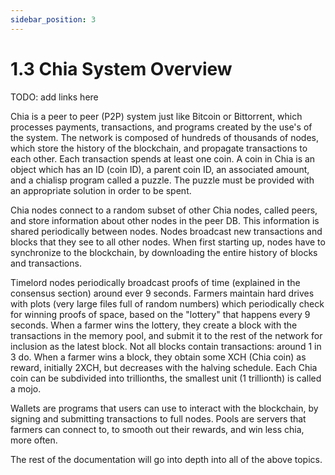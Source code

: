 ```yaml
---
sidebar_position: 3
---
```


# 1.3 Chia System Overview

TODO: add links here

Chia is a peer to peer (P2P) system just like Bitcoin or Bittorrent, which processes payments, transactions, and
programs created by the use's of the system. The network is composed of hundreds of thousands of nodes, which
store the history of the blockchain, and propagate transactions to each other. Each transaction spends at least one coin.
A coin in Chia is an object which has an ID (coin ID), a parent coin ID, an associated amount, and a chialisp program called a puzzle.
The puzzle must be provided with an appropriate solution in order to be spent.

Chia nodes connect to a random subset of other Chia nodes, called peers, and store information about other nodes in the
peer DB. This information is shared periodically between nodes. Nodes broadcast new transactions and blocks that they 
see to all other nodes. When first starting up, nodes have to synchronize to the blockchain, by downloading the entire
history of blocks and transactions.

Timelord nodes periodically broadcast proofs of time (explained in the consensus section) around ever 9 seconds.
Farmers maintain hard drives with plots (very large files full of random numbers) which periodically check for winning
proofs of space, based on the "lottery" that happens every 9 seconds. 
When a farmer wins the lottery, they create a block with the transactions in the memory pool, and 
submit it to the rest of the network for inclusion as the latest block. Not all blocks contain transactions: around 1 in 3 do.
When a farmer wins a block, they obtain some XCH (Chia coin) as reward, initially 2XCH, but decreases with the halving schedule.
Each Chia coin can be subdivided into trillionths, the smallest unit (1 trillionth) is called a mojo.

Wallets are programs that users can use to interact with the blockchain, by signing and submitting transactions to
full nodes. Pools are servers that farmers can connect to, to smooth out their rewards, and win less chia, more often.

The rest of the documentation will go into depth into all of the above topics.
